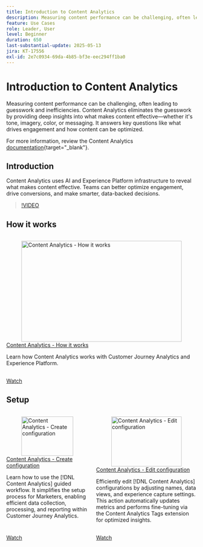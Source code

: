 ```yaml
---
title: Introduction to Content Analytics
description: Measuring content performance can be challenging, often leading to guesswork and inefficiencies. Content Analytics eliminates the guesswork by providing deep insights into what makes content effective.
feature: Use Cases
role: Leader, User
level: Beginner
duration: 650
last-substantial-update: 2025-05-13
jira: KT-17556
exl-id: 2e7c0934-69da-4b85-bf3e-eec294ff1ba0
---
```

# Introduction to Content Analytics

Measuring content performance can be challenging, often leading to guesswork and inefficiencies. Content Analytics eliminates the guesswork by providing deep insights into what makes content effective—whether it's tone, imagery, color, or messaging. It answers key questions like what drives engagement and how content can be optimized.

For more information, review the Content Analytics [documentation](https://experienceleague.adobe.com/en/docs/analytics-platform/using/content-analytics/content-analytics){target="_blank"}.

## Introduction

Content Analytics uses AI and Experience Platform infrastructure to reveal what makes content effective. Teams can better optimize engagement, drive conversions, and make smarter, data-backed decisions.

>[!VIDEO](https://video.tv.adobe.com/v/3457310/?learn=on&enablevpops)


## How it works

<!-- CARDS
{cta=Watch}
* how-it-works.md
-->
<!-- START CARDS HTML - DO NOT MODIFY BY HAND -->
<div class="columns">
    <div class="column is-half-tablet is-half-desktop is-one-third-widescreen" aria-label="Content Analytics - How it works">
        <div class="card" style="height: 100%; display: flex; flex-direction: column; height: 100%;">
            <div class="card-image">
                <figure class="image x-is-16by9">
                    <a href="how-it-works.md" title="Set permissions for Real-Time CDP Collaboration" target="_blank" rel="referrer">
                        <img class="is-bordered-r-small" src="https://video.tv.adobe.com/v/3457423/?format=jpeg&nocache=1742338375674" alt="Content Analytics - How it works"
                             style="width: 100%; aspect-ratio: 16 / 9; object-fit: cover; overflow: hidden; display: block; margin: auto;">
                    </a>
                </figure>
            </div>
            <div class="card-content is-padded-small" style="display: flex; flex-direction: column; flex-grow: 1; justify-content: space-between;">
                <div class="top-card-content">
                    <p class="headline is-size-6 has-text-weight-bold">
                        <a href="how-it-works.md" target="_blank" rel="referrer" title="Content Analytics - How it works">Content Analytics - How it works</a>
                    </p>
                    <p class="is-size-6">Learn how Content Analytics works with Customer Journey Analytics and Experience Platform.</p>
                </div>
                <a href="how-it-works.md" target="_blank" rel="referrer" class="spectrum-Button spectrum-Button--outline spectrum-Button--primary spectrum-Button--sizeM" style="align-self: flex-start; margin-top: 1rem;">
                    <span class="spectrum-Button-label has-no-wrap has-text-weight-bold">Watch</span>
                </a>
            </div>
        </div>
    </div>
</div>
<!-- END CARDS HTML - DO NOT MODIFY BY HAND -->

## Setup

<!-- CARDS
{cta=Watch}
* create-configuration.md
* edit-configuration.md

-->
<!-- START CARDS HTML - DO NOT MODIFY BY HAND -->
<div class="columns">
    <div class="column is-half-tablet is-half-desktop is-one-third-widescreen" aria-label="Content Analytics - Create configuration">
        <div class="card" style="height: 100%; display: flex; flex-direction: column; height: 100%;">
            <div class="card-image">
                <figure class="image x-is-16by9">
                    <a href="create-configuration.md" title="Content Analytics - Create configuration" target="_blank" rel="referrer">
                        <img class="is-bordered-r-small" src="https://video.tv.adobe.com/v/3458438/?format=jpeg&nocache=1742338375674" alt="Content Analytics - Create configuration"
                             style="width: 100%; aspect-ratio: 16 / 9; object-fit: cover; overflow: hidden; display: block; margin: auto;">
                    </a>
                </figure>
            </div>
            <div class="card-content is-padded-small" style="display: flex; flex-direction: column; flex-grow: 1; justify-content: space-between;">
                <div class="top-card-content">
                    <p class="headline is-size-6 has-text-weight-bold">
                        <a href="screate-configuration.md" target="_blank" rel="referrer" title="Content Analytics - Create configuration">Content Analytics - Create configuration</a>
                    </p>
                    <p class="is-size-6">Learn how to use the [!DNL Content Analytics] guided workflow. It simplifies the setup process for Marketers, enabling efficient data collection, processing, and reporting within Customer Journey Analytics. </p>
                </div>
                <a href="create-configuration.md" target="_blank" rel="referrer" class="spectrum-Button spectrum-Button--outline spectrum-Button--primary spectrum-Button--sizeM" style="align-self: flex-start; margin-top: 1rem;">
                    <span class="spectrum-Button-label has-no-wrap has-text-weight-bold">Watch</span>
                </a>
            </div>
        </div>
    </div>
    <div class="column is-half-tablet is-half-desktop is-one-third-widescreen" aria-label="Content Analytics - Edit configuration">
        <div class="card" style="height: 100%; display: flex; flex-direction: column; height: 100%;">
            <div class="card-image">
                <figure class="image x-is-16by9">
                    <a href="edit-configuration.md" title="Content Analytics - Edit configuration" target="_blank" rel="referrer">
                        <img class="is-bordered-r-small" src="https://video.tv.adobe.com/v/3458439/?format=jpeg&nocache=1742338375690" alt="Content Analytics - Edit configuration"
                             style="width: 100%; aspect-ratio: 16 / 9; object-fit: cover; overflow: hidden; display: block; margin: auto;">
                    </a>
                </figure>
            </div>
            <div class="card-content is-padded-small" style="display: flex; flex-direction: column; flex-grow: 1; justify-content: space-between;">
                <div class="top-card-content">
                    <p class="headline is-size-6 has-text-weight-bold">
                        <a href="edit-configuration.md" target="_blank" rel="referrer" title="Content Analytics - Edit configuration">Content Analytics - Edit configuration</a>
                    </p>
                    <p class="is-size-6">Efficiently edit [!DNL Content Analytics] configurations by adjusting names, data views, and experience capture settings. This action automatically updates metrics and performs fine-tuning via the Content Analytics Tags extension for optimized insights.</p>
                </div>
                <a href="edit-configuration.md" target="_blank" rel="referrer" class="spectrum-Button spectrum-Button--outline spectrum-Button--primary spectrum-Button--sizeM" style="align-self: flex-start; margin-top: 1rem;">
                    <span class="spectrum-Button-label has-no-wrap has-text-weight-bold">Watch</span>
                </a>
            </div>
        </div>
    </div>
</div>
<!-- END CARDS HTML - DO NOT MODIFY BY HAND -->